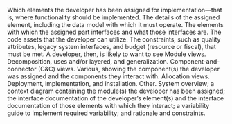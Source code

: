 Which elements the developer has been assigned for implementation—that is, where functionality should be implemented. The details of the assigned element, including the data model with which it must operate. The elements with which the assigned part interfaces and what those interfaces are. The code assets that the developer can utilize. The constraints, such as quality attributes, legacy system interfaces, and budget (resource or fiscal), that must be met. A developer, then, is likely to want to see Module views. Decomposition, uses and/or layered, and generalization. Component-and-connector (C&C) views. Various, showing the component(s) the developer was assigned and the components they interact with. Allocation views. Deployment, implementation, and installation. Other. System overview; a context diagram containing the module(s) the developer has been assigned; the interface documentation of the developer’s element(s) and the interface documentation of those elements with which they interact; a variability guide to implement required variability; and rationale and constraints.